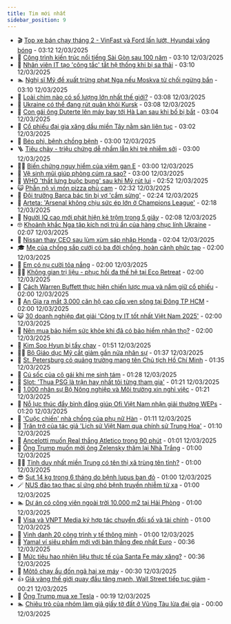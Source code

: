```yaml
---
title: Tim mới nhất
sidebar_position: 9
---
```


<!-- vnexpress-tin-moi-nhat:START -->
- 🎬 [Top xe bán chạy tháng 2 - VinFast và Ford lấn lướt, Hyundai vắng bóng](https://vnexpress.net/oto-xe-may/v-car/doanh-so/top-xe-ban-chay-thang-2-vinfast-va-ford-lan-luot-hyundai-vang-bong-4859584.html) - 03:12 12/03/2025
- 🐎 [Công trình kiến trúc nổi tiếng Sài Gòn sau 100 năm](https://vnexpress.net/cong-trinh-kien-truc-noi-tieng-sai-gon-sau-100-nam-4854015.html) - 03:10 12/03/2025
- 🦍 [Nhân viên IT tạo &#39;công tắc&#39; tắt hệ thống khi bị sa thải](https://vnexpress.net/nhan-vien-it-tao-cong-tac-tat-he-thong-khi-bi-sa-thai-4860226.html) - 03:10 12/03/2025
- 🏊 [Nghị sĩ Mỹ đề xuất trừng phạt Nga nếu Moskva từ chối ngừng bắn](https://vnexpress.net/nghi-si-my-de-xuat-trung-phat-nga-neu-moskva-tu-choi-ngung-ban-4860149.html) - 03:10 12/03/2025
- 🎊 [Loài chim nào có số lượng lớn nhất thế giới?](https://vnexpress.net/loai-chim-nao-co-so-luong-lon-nhat-the-gioi-4859449.html) - 03:08 12/03/2025
- 🎃 [Ukraine có thể đang rút quân khỏi Kursk](https://vnexpress.net/ukraine-co-the-dang-rut-quan-khoi-kursk-4860152.html) - 03:08 12/03/2025
- 🧰 [Con gái ông Duterte lên máy bay tới Hà Lan sau khi bố bị bắt](https://vnexpress.net/con-gai-ong-duterte-len-may-bay-toi-ha-lan-sau-khi-bo-bi-bat-4860145.html) - 03:04 12/03/2025
- 🔭 [Cổ phiếu đại gia xăng dầu miền Tây nằm sàn liên tục](https://vnexpress.net/co-phieu-dai-gia-xang-dau-mien-tay-nam-san-lien-tuc-4860159.html) - 03:02 12/03/2025
- 🫶 [Béo phì, bệnh chồng bệnh](https://vnexpress.net/beo-phi-benh-chong-benh-4860204.html) - 03:00 12/03/2025
- 🪜 [Tiêu chảy - triệu chứng dễ nhầm lẫn khi trẻ nhiễm sởi](https://vnexpress.net/tieu-chay-trieu-chung-de-nham-lan-khi-tre-nhiem-soi-4860180.html) - 03:00 12/03/2025
- 👨‍🏫 [Biến chứng nguy hiểm của viêm gan E](https://vnexpress.net/bien-chung-nguy-hiem-cua-viem-gan-e-4860177.html) - 03:00 12/03/2025
- 🎊 [Vệ sinh mũi giúp phòng cúm ra sao?](https://vnexpress.net/ve-sinh-mui-giup-phong-cum-ra-sao-4860161.html) - 03:00 12/03/2025
- 🎊 [WHO &#39;thắt lưng buộc bụng&#39; sau khi Mỹ rút lui](https://vnexpress.net/who-that-lung-buoc-bung-sau-khi-my-rut-lui-4860201.html) - 02:52 12/03/2025
- 😺 [Phẫn nộ vì món pizza phủ cam](https://vnexpress.net/phan-no-vi-mon-pizza-phu-cam-4860148.html) - 02:32 12/03/2025
- 🐘 [Đội trưởng Barca bác tin bị vợ &#39;cắm sừng&#39;](https://vnexpress.net/doi-truong-barca-bac-tin-bi-vo-cam-sung-4860166.html) - 02:24 12/03/2025
- 🌁 [Arteta: &#39;Arsenal không chịu sức ép lớn ở Champions League&#39;](https://vnexpress.net/arteta-arsenal-khong-chiu-suc-ep-lon-o-champions-league-4860099.html) - 02:18 12/03/2025
- 🐲 [Người IQ cao mới phát hiện kẻ trộm trong 5 giây](https://vnexpress.net/cau-do-iq-thu-tai-tinh-mat-nguoi-iq-cao-moi-phat-hien-ke-trom-trong-5-giay-4858902.html) - 02:08 12/03/2025
- 🤓 [Khoảnh khắc Nga tập kích nơi trú ẩn của hàng chục lính Ukraine](https://vnexpress.net/khoanh-khac-nga-tap-kich-noi-tru-an-cua-hang-chuc-linh-ukraine-4859917.html) - 02:07 12/03/2025
- 💪 [Nissan thay CEO sau lùm xùm sáp nhập Honda](https://vnexpress.net/nissan-thay-ceo-sau-lum-xum-sap-nhap-honda-4860139.html) - 02:04 12/03/2025
- 🎓 [Mẹ của chồng sắp cưới có ba đời chồng, hoàn cảnh phức tạp](https://vnexpress.net/me-cua-chong-sap-cuoi-co-ba-doi-chong-hoan-canh-phuc-tap-4860155.html) - 02:00 12/03/2025
- 🫣 [Em có nụ cười tỏa nắng](https://vnexpress.net/em-co-nu-cuoi-toa-nang-4859969.html) - 02:00 12/03/2025
- 🧑‍💻 [Không gian trị liệu - phục hồi đa thế hệ tại Eco Retreat](https://vnexpress.net/khong-gian-tri-lieu-phuc-hoi-da-the-he-tai-eco-retreat-4860027.html) - 02:00 12/03/2025
- 🐲 [Cách Warren Buffett thực hiện chiến lược mua và nắm giữ cổ phiếu](https://vnexpress.net/cach-warren-buffett-thuc-hien-chien-luoc-mua-va-nam-giu-co-phieu-4859951.html) - 02:00 12/03/2025
- 🌝 [An Gia ra mắt 3.000 căn hộ cao cấp ven sông tại Đông TP HCM](https://vnexpress.net/an-gia-ra-mat-3-000-can-ho-cao-cap-ven-song-tai-dong-tp-hcm-4858094.html) - 02:00 12/03/2025
- 😺 [30 doanh nghiệp đạt giải &#39;Công ty IT tốt nhất Việt Nam 2025&#39;](https://vnexpress.net/30-doanh-nghiep-dat-giai-cong-ty-it-tot-nhat-viet-nam-2025-4857460.html) - 02:00 12/03/2025
- 🐎 [Nên mua bảo hiểm sức khỏe khi đã có bảo hiểm nhân thọ?](https://vnexpress.net/nen-mua-bao-hiem-suc-khoe-khi-da-co-bao-hiem-nhan-tho-4856481.html) - 02:00 12/03/2025
- 🎡 [Kim Soo Hyun bị tẩy chay](https://vnexpress.net/kim-soo-hyun-bi-tay-chay-4860142.html) - 01:51 12/03/2025
- 👨‍🏫 [Bộ Giáo dục Mỹ cắt giảm gần nửa nhân sự](https://vnexpress.net/bo-giao-duc-my-cat-giam-gan-nua-nhan-su-4860122.html) - 01:37 12/03/2025
- 🦆 [St. Petersburg có quảng trường mang tên Chủ tịch Hồ Chí Minh](https://vnexpress.net/st-petersburg-co-quang-truong-mang-ten-chu-tich-ho-chi-minh-4860089.html) - 01:35 12/03/2025
- 🚦 [Cú sốc của cô gái khi mẹ sinh tám](https://vnexpress.net/cu-soc-cua-co-gai-khi-me-sinh-tam-4860091.html) - 01:28 12/03/2025
- 💫 [Slot: &#39;Thua PSG là trận hay nhất tôi từng tham gia&#39;](https://vnexpress.net/slot-thua-psg-la-tran-hay-nhat-toi-tung-tham-gia-4860120.html) - 01:21 12/03/2025
- 🎉 [1.000 nhân sự Bộ Nông nghiệp và Môi trường xin nghỉ việc](https://vnexpress.net/1-000-nhan-su-bo-nong-nghiep-va-moi-truong-xin-nghi-viec-4860082.html) - 01:21 12/03/2025
- 🌋 [Nỗ lực thúc đẩy bình đẳng giúp Ofi Việt Nam nhận giải thưởng WEPs](https://vnexpress.net/no-luc-thuc-day-binh-dang-giup-ofi-viet-nam-nhan-giai-thuong-weps-4855705.html) - 01:20 12/03/2025
- 🤖 [&#39;Cuộc chiến&#39; nhà chồng của phụ nữ Hàn](https://vnexpress.net/cuoc-chien-nha-chong-cua-phu-nu-han-4860095.html) - 01:11 12/03/2025
- 🦏 [Trăn trở của tác giả &#39;Lịch sử Việt Nam qua chính sử Trung Hoa&#39;](https://vnexpress.net/tran-tro-cua-tac-gia-lich-su-viet-nam-qua-chinh-su-trung-hoa-4859887.html) - 01:10 12/03/2025
- 🦩 [Ancelotti muốn Real thắng Atletico trong 90 phút](https://vnexpress.net/ancelotti-muon-real-thang-atletico-trong-90-phut-4860101.html) - 01:01 12/03/2025
- 👺 [Ông Trump muốn mời ông Zelensky thăm lại Nhà Trắng](https://vnexpress.net/ong-trump-muon-moi-ong-zelensky-tham-lai-nha-trang-4860119.html) - 01:00 12/03/2025
- 🧑‍🏫 [Tỉnh duy nhất miền Trung có tên thị xã trùng tên tỉnh?](https://vnexpress.net/cau-do-dia-danh-doan-ten-tinh-thanh-tinh-duy-nhat-mien-trung-co-ten-thi-xa-trung-ten-tinh-4859620.html) - 01:00 12/03/2025
- 😎 [Sụt 14 kg trong 6 tháng do bệnh lupus ban đỏ](https://vnexpress.net/sut-14-kg-trong-6-thang-do-benh-lupus-ban-do-4860083.html) - 01:00 12/03/2025
- 🪄 [NUS đào tạo thạc sĩ ứng phó bệnh truyền nhiễm từ xa](https://vnexpress.net/nus-dao-tao-thac-si-ung-pho-benh-truyen-nhiem-tu-xa-4859982.html) - 01:00 12/03/2025
- 🏊 [Dự án có công viên ngoài trời 10.000 m2 tại Hải Phòng](https://vnexpress.net/du-an-co-cong-vien-ngoai-troi-10-000-m2-tai-hai-phong-4859950.html) - 01:00 12/03/2025
- 💃 [Visa và VNPT Media ký hợp tác chuyển đổi số và tài chính](https://vnexpress.net/visa-va-vnpt-media-ky-hop-tac-chuyen-doi-so-va-tai-chinh-4859940.html) - 01:00 12/03/2025
- 🦆 [Vinh danh 20 công trình y tế thông minh](https://vnexpress.net/vinh-danh-20-cong-trinh-y-te-thong-minh-4859618.html) - 01:00 12/03/2025
- 🎊 [Yamal ví siêu phẩm mới với bàn thắng đẹp nhất Euro](https://vnexpress.net/yamal-vi-sieu-pham-moi-voi-ban-thang-dep-nhat-euro-4860107.html) - 00:36 12/03/2025
- 👺 [Mức tiêu hao nhiên liệu thực tế của Santa Fe máy xăng?](https://vnexpress.net/muc-tieu-hao-nhien-lieu-thuc-te-cua-santa-fe-may-xang-4860123.html) - 00:36 12/03/2025
- 🎡 [Môtô chạy ẩu đốn ngã hai xe máy](https://vnexpress.net/moto-chay-au-don-nga-hai-xe-may-4859596.html) - 00:30 12/03/2025
- 👍 [Giá vàng thế giới quay đầu tăng mạnh, Wall Street tiếp tục giảm](https://vnexpress.net/gia-vang-the-gioi-quay-dau-tang-manh-wall-street-tiep-tuc-giam-4860115.html) - 00:21 12/03/2025
- 🐎 [Ông Trump mua xe Tesla](https://vnexpress.net/ong-trump-mua-xe-tesla-4860112.html) - 00:19 12/03/2025
- 🏊 [Chiêu trò của nhóm làm giả giấy tờ đất ở Vũng Tàu lừa đại gia](https://vnexpress.net/chieu-tro-cua-nhom-lam-gia-giay-to-dat-o-vung-tau-lua-dai-gia-4860066.html) - 00:00 12/03/2025<!-- vnexpress-tin-moi-nhat:END -->

